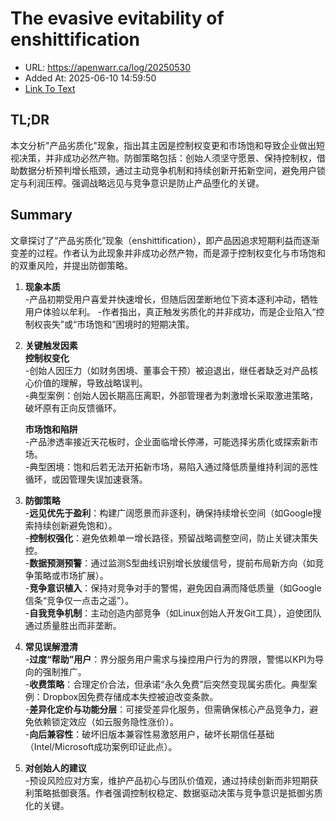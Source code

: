 # The evasive evitability of enshittification
- URL: https://apenwarr.ca/log/20250530
- Added At: 2025-06-10 14:59:50
- [Link To Text](2025-06-10-the-evasive-evitability-of-enshittification_raw.md)

## TL;DR


本文分析"产品劣质化"现象，指出其主因是控制权变更和市场饱和导致企业做出短视决策，并非成功必然产物。防御策略包括：创始人须坚守愿景、保持控制权，借助数据分析预判增长瓶颈，通过主动竞争机制和持续创新开拓新空间，避免用户锁定与利润压榨。强调战略远见与竞争意识是防止产品堕化的关键。

## Summary


文章探讨了“产品劣质化”现象（enshittification），即产品因追求短期利益而逐渐变差的过程。作者认为此现象并非成功必然产物，而是源于控制权变化与市场饱和的双重风险，并提出防御策略。

1. **现象本质**  
   -产品初期受用户喜爱并快速增长，但随后因垄断地位下资本逐利冲动，牺牲用户体验以牟利。
   -作者指出，真正触发劣质化的并非成功，而是企业陷入“控制权丧失”或“市场饱和”困境时的短期决策。

2. **关键触发因素**  
   **控制权变化**  
   -创始人因压力（如财务困境、董事会干预）被迫退出，继任者缺乏对产品核心价值的理解，导致战略误判。  
   -典型案例：创始人因长期高压离职，外部管理者为刺激增长采取激进策略，破坏原有正向反馈循环。

   **市场饱和陷阱**  
   -产品渗透率接近天花板时，企业面临增长停滞，可能选择劣质化或探索新市场。  
   -典型困境：饱和后若无法开拓新市场，易陷入通过降低质量维持利润的恶性循环，或因管理失误加速衰落。

3. **防御策略**  
   -**远见优先于盈利**：构建广阔愿景而非逐利，确保持续增长空间（如Google搜索持续创新避免饱和）。  
   -**控制权强化**：避免依赖单一增长路径，预留战略调整空间，防止关键决策失控。  
   -**数据预测预警**：通过监测S型曲线识别增长放缓信号，提前布局新方向（如竞争策略或市场扩展）。  
   -**竞争意识植入**：保持对竞争对手的警惕，避免因自满而降低质量（如Google信条“竞争仅一点击之遥”）。  
   -**自我竞争机制**：主动创造内部竞争（如Linux创始人开发Git工具），迫使团队通过质量胜出而非垄断。

4. **常见误解澄清**  
   -**过度“帮助”用户**：界分服务用户需求与操控用户行为的界限，警惕以KPI为导向的强制推广。  
   -**收费策略**：合理定价合法，但承诺“永久免费”后突然变现属劣质化。典型案例：Dropbox因免费存储成本失控被迫改变条款。  
   -**差异化定价与功能分层**：可接受差异化服务，但需确保核心产品竞争力，避免依赖锁定效应（如云服务隐性涨价）。  
   -**向后兼容性**：破坏旧版本兼容性易激怒用户，破坏长期信任基础（Intel/Microsoft成功案例印证此点）。

5. **对创始人的建议**  
   -预设风险应对方案，维护产品初心与团队价值观，通过持续创新而非短期获利策略抵御衰落。作者强调控制权稳定、数据驱动决策与竞争意识是抵御劣质化的关键。
